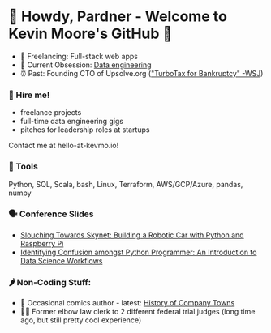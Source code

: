 # 🤠 Howdy, Pardner - Welcome to Kevin Moore's GitHub 🤠

- 🤖 Freelancing: Full-stack web apps
- 🔭 Current Obsession: [Data engineering](https://github.com/DataTalksClub/data-engineering-zoomcamp) 
- ⏰ Past: Founding CTO of Upsolve.org (["TurboTax for Bankruptcy" -WSJ](https://www.wsj.com/articles/for-struggling-consumers-a-cheaper-way-to-file-for-bankruptcy-1505096071))

###  👋 Hire me!
* freelance projects
* full-time data engineering gigs
* pitches for leadership roles at startups

Contact me at hello-at-kevmo.io!

### 🔬 Tools

Python, SQL, Scala, bash, Linux, Terraform, AWS/GCP/Azure, pandas, numpy

### 🗣️ Conference Slides
* [Slouching Towards Skynet: Building a Robotic Car with Python and Raspberry Pi](https://docs.google.com/presentation/d/e/2PACX-1vSab4J4hUtDmXK50V8a-oElv9XWEmnzTCKypJb_5Zqh1i1RRwM-HaIojah55LnUANJJkR_RZb8pNvOm/pub?start=false&loop=false&delayms=10000)
* [Identifying Confusion amongst Python Programmer: An Introduction to Data Science Workflows](https://docs.google.com/presentation/d/e/2PACX-1vSgyeJucO-RZ0730CCMdfw-rziMUsSsJTwGv0MInt_aG3J7HbLESlXwU5yiV5wzfJlaybRY3lgwZCPt/pub?start=false&loop=false&delayms=10000)

### 🌶️ Non-Coding Stuff:
- 🎨 Occasional comics author - latest: [History of Company Towns](https://thenib.com/company-towns-history/)
- 🧑‍⚖️ Former elbow law clerk to 2 different federal trial judges (long time ago, but still pretty cool experience)

<!--
- 👯 I’m looking to collaborate on ...
- 🤔 I’m looking for help with ...
- 💬 Ask me about ...
- 📫 How to reach me: ...
-->

